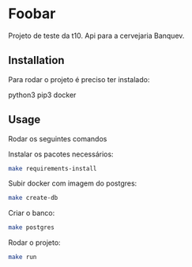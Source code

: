# Foobar

Projeto de teste da t10.
Api para a cervejaria Banquev.

## Installation

Para rodar o projeto é preciso ter instalado:

python3
pip3
docker

## Usage

Rodar os seguintes comandos

Instalar os pacotes necessários:
```bash
make requirements-install
```

Subir docker com imagem do postgres:
```bash
make create-db
```

Criar o banco:
```bash
make postgres
```

Rodar o projeto:
```bash
make run
```